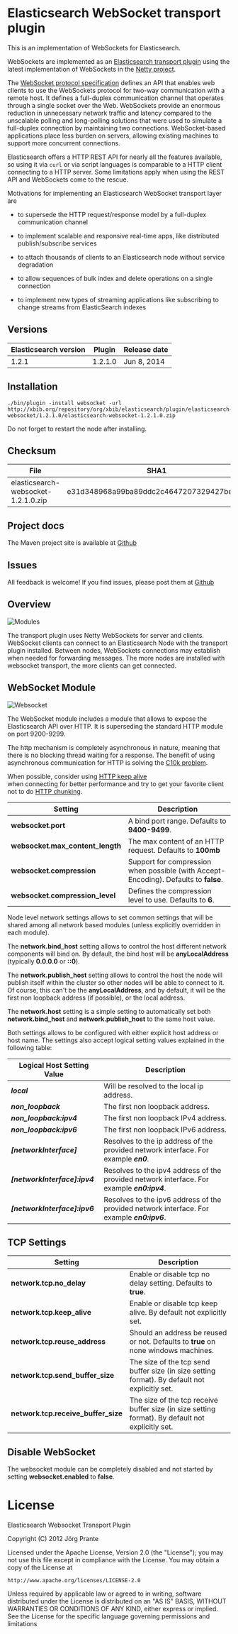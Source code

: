 # Elasticsearch WebSocket transport plugin

This is an implementation of WebSockets for Elasticsearch.

WebSockets are implemented as an [Elasticsearch transport plugin](http://www.elasticsearch.org/guide/reference/modules/plugins.html) 
using the latest implementation of WebSockets in the [Netty project](http://netty.io).

The [WebSocket protocol specification](http://tools.ietf.org/html/rfc6455) defines an API that 
enables web clients to use the WebSockets protocol for two-way communication with a remote host. 
It  defines a full-duplex communication channel that operates through a single socket over the Web. 
WebSockets provide an enormous reduction in unnecessary network traffic and latency compared to the 
unscalable polling and long-polling solutions that were used to simulate a full-duplex connection by 
maintaining two connections. WebSocket-based applications place less burden on servers, allowing 
existing machines to support more concurrent connections.

Elasticsearch offers a HTTP REST API for nearly all the features available, so using it via `curl` 
or via script languages is comparable to a HTTP client connecting to a HTTP server. Some limitations 
apply when using the REST API and WebSockets come to the rescue.

Motivations for implementing an Elasticsearch WebSocket transport layer are

- to supersede the HTTP request/response model by a full-duplex communication channel

- to implement scalable and responsive real-time apps, like distributed publish/subscribe services 

- to attach thousands of clients to an Elasticsearch node without service degradation

- to allow sequences of bulk index and delete operations on a single connection

- to implement new types of streaming applications like subscribing to change streams from ElasticSearch indexes


## Versions

| Elasticsearch version    | Plugin      | Release date |
| ------------------------ | ----------- | -------------|
| 1.2.1                    | 1.2.1.0     | Jun  8, 2014 |

## Installation

```
./bin/plugin -install websocket -url http://xbib.org/repository/org/xbib/elasticsearch/plugin/elasticsearch-websocket/1.2.1.0/elasticsearch-websocket-1.2.1.0.zip
```

Do not forget to restart the node after installing.

## Checksum

| File                                          | SHA1                                     |
| --------------------------------------------- | -----------------------------------------|
| elasticsearch-websocket-1.2.1.0.zip           | e31d348968a99ba89ddc2c4647207329427be862 |

## Project docs

The Maven project site is available at [Github](http://jprante.github.io/elasticsearch-websocket)

## Issues

All feedback is welcome! If you find issues, please post them at [Github](https://github.com/jprante/elasticsearch-websocket/issues)

Overview
--------

![Modules](https://github.com/jprante/elasticsearch-transport-websocket/blob/master/src/site/resources/transport-modules.png?raw=true)

The transport plugin uses Netty WebSockets for server and clients. WebSocket clients can connect to an 
Elasticsearch Node with the transport plugin installed. Between nodes, WebSockets connections may establish 
when needed for forwarding messages. The more nodes are installed with websocket transport, 
the more clients can get connected.

## WebSocket Module

![Websocket](https://github.com/jprante/elasticsearch-transport-websocket/blob/master/src/site/resources/elasticsearch-websocket.png?raw=true)

The WebSocket module includes a module that allows to expose the Elasticsearch API over HTTP. It is superseding the 
standard HTTP module on port 9200-9299.

The http mechanism is completely asynchronous in nature, meaning that there is no blocking thread waiting for a 
response. The benefit of using asynchronous communication for HTTP is solving the 
[C10k problem](http://en.wikipedia.org/wiki/C10k_problem).

When possible, consider using [HTTP keep alive](http://en.wikipedia.org/wiki/Keepalive#HTTP_Keepalive)  
when connecting for better performance and try to get your favorite client not to do 
[HTTP chunking](http://en.wikipedia.org/wiki/Chunked_transfer_encoding).  

| Setting                          | Description                                                                            |
| -------------------------------- | -------------------------------------------------------------------------------------- |
| **websocket.port**               | A bind port range. Defaults to **9400-9499**.                                          |
| **websocket.max_content_length** | The max content of an HTTP request. Defaults to **100mb**                              |
| **websocket.compression**        | Support for compression when possible (with Accept-Encoding). Defaults to **false**.   |
|  **websocket.compression_level** | Defines the compression level to use. Defaults to **6**.                               |

Node level network settings allows to set common settings that will be shared among all network based modules (unless explicitly overridden in each module).


The **network.bind_host** setting allows to control the host different network components will bind on. By default, the bind host will be **anyLocalAddress** (typically **0.0.0.0** or **::0**).


The **network.publish_host** setting allows to control the host the node will publish itself within the cluster so other nodes will be able to connect to it. Of course, this can't be the **anyLocalAddress**, and by default, it will be the first non loopback address (if possible), or the local address.


The **network.host** setting is a simple setting to automatically set both **network.bind_host** and **network.publish_host** to the same host value.


Both settings allows to be configured with either explicit host address or host name. The settings also accept logical setting values explained in the following table:


| Logical Host Setting Value       | Description                                                                                |
| -------------------------------- | ------------------------------------------------------------------------------------------ |
| **_local_**                      | Will be resolved to the local ip address.                                                  |   
| **_non_loopback_**               | The first non loopback address.                                                            |   
| **_non_loopback:ipv4_**          | The first non loopback IPv4 address.                                                       |   
| **_non_loopback:ipv6_**          | The first non loopback IPv6 address.                                                       |   
| **_[networkInterface]_**         | Resolves to the ip address of the provided network interface. For example **_en0_**.       |   
| **_[networkInterface]:ipv4_**    | Resolves to the ipv4 address of the provided network interface. For example **_en0:ipv4_**.|   
| **_[networkInterface]:ipv6_**    | Resolves to the ipv6 address of the provided network interface. For example **_en0:ipv6_**.|   


## TCP Settings

| Setting                              | Description                                                                                      |
| ------------------------------------ | ------------------------------------------------------------------------------------------------ |
| **network.tcp.no_delay**             | Enable or disable tcp no delay setting. Defaults to **true**.                                    |       
| **network.tcp.keep_alive**           | Enable or disable tcp keep alive. By default not explicitly set.                                 | 
| **network.tcp.reuse_address**        | Should an address be reused or not. Defaults to **true** on none windows machines.               | 
| **network.tcp.send_buffer_size**     | The size of the tcp send buffer size (in size setting format). By default not explicitly set.    | 
| **network.tcp.receive_buffer_size**  | The size of the tcp receive buffer size (in size setting format). By default not explicitly set. | 

## Disable WebSocket

The websocket module can be completely disabled and not started by setting **websocket.enabled** to **false**.

# License

Elasticsearch Websocket Transport Plugin

Copyright (C) 2012 Jörg Prante

Licensed under the Apache License, Version 2.0 (the "License");
you may not use this file except in compliance with the License.
You may obtain a copy of the License at

    http://www.apache.org/licenses/LICENSE-2.0

Unless required by applicable law or agreed to in writing, software
distributed under the License is distributed on an "AS IS" BASIS,
WITHOUT WARRANTIES OR CONDITIONS OF ANY KIND, either express or implied.
See the License for the specific language governing permissions and
limitations